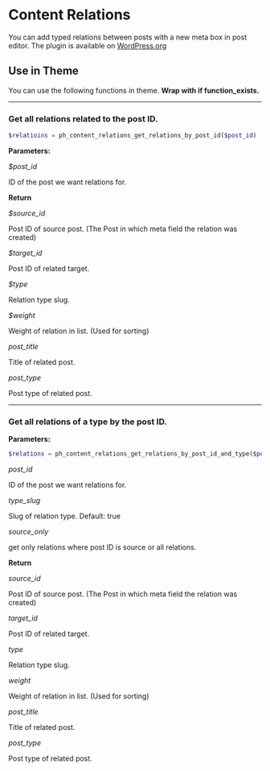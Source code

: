 # Content Relations

You can add typed relations between posts with a new meta box in post editor. The plugin is available on [WordPress.org](https://wordpress.org/plugins/content-relations/)

## Use in Theme

You can use the following functions in theme. **Wrap with if function_exists.**

---

### Get all relations related to the post ID.


```php
$relatioins = ph_content_relations_get_relations_by_post_id($post_id)
```

**Parameters:**


_$post_id_ 

ID of the post we want relations for.


**Return**

_$source_id_ 

Post ID of source post. (The Post in which meta field the relation was created)
 
_$target_id_ 

Post ID of related target.

_$type_ 

Relation type slug.
 
_$weight_ 

Weight of relation in list. (Used for sorting) 

_post_title_  

Title of related post.
 
_post_type_ 

Post type of related post.

---

### Get all relations of a type by the post ID.

**Parameters:**

```php
$relations = ph_content_relations_get_relations_by_post_id_and_type($post_id, $relation_type, $source_only = true);
```

_post_id_ 

ID of the post we want relations for.

_type_slug_
 
Slug of relation type. Default: true

_source_only_ 

get only relations where post ID is source or all relations.


**Return**

_source_id_ 

Post ID of source post. (The Post in which meta field the relation was created)
 
_target_id_ 

Post ID of related target.

_type_ 

Relation type slug.
 
_weight_ 

Weight of relation in list. (Used for sorting) 

_post_title_ 

Title of related post.
 
_post_type_ 

Post type of related post.